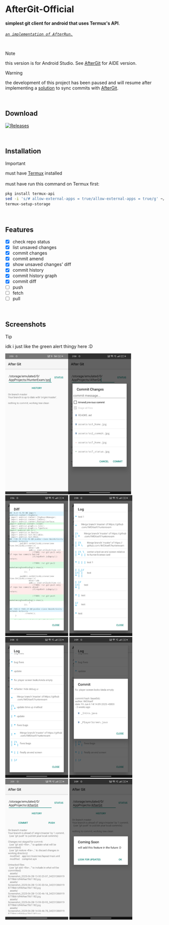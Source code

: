 # AfterGit-Official

**simplest git client for android that uses Termux's API**. <br><br>
*[`an implementation of AfterRun.`](https://github.com/IMOitself/AfterRun)*

<br>

> [!NOTE]
>  this version is for Android Studio. See [AfterGit](https://github.com/IMOitself/AfterGit) for AIDE version.

> [!WARNING]
>  the development of this project has been paused and will resume after implementing a [solution](https://github.com/IMOitself/subfoldersync-vibe) to sync commits with [AfterGit](https://github.com/IMOitself/AfterGit).

<br>


## Download

[![Releases](https://img.shields.io/badge/Releases-look%20for%20apk-blue?style=for-the-badge)](https://github.com/IMOitself/AfterGit/releases/)

<br>

## Installation
> [!IMPORTANT]
> must have [Termux](https://f-droid.org/en/packages/com.termux/)   installed <br><br>
>  must have run this command on Termux first:
> ```bash
> pkg install termux-api
> sed -i 's/# allow-external-apps = true/allow-external-apps = true/g' ~/.termux/termux.properties
> termux-setup-storage
> ```
<br>

## Features

- [x] check repo status
- [x] list unsaved changes
- [x] commit changes
- [x] commit amend
- [x] show unsaved changes' diff
- [x] commit history
- [x] commit history graph
- [x] commit diff
- [ ] push
- [ ] fetch
- [ ] pull

<br>

## Screenshots

> [!TIP]
> idk i just like the green alert thingy here :D

<img src="assets/ss1_home.jpg" width="200"><img src="assets/ss2_commit.jpg" width="200">
<img src="assets/ss3_diff.jpg" width="200">
<img src="assets/ss4_logs.jpg" width="200">
<img src="assets/ss5_logs.jpg" width="200">
<img src="assets/ss6_commit_desc.jpg" width="200">
<img src="assets/ss7_status.jpg" width="200">
<img src="assets/ss8_coming_soon.jpg" width="200">
